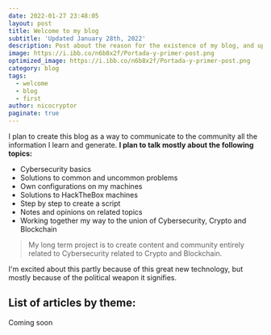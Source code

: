 ```yaml
---
date: 2022-01-27 23:48:05
layout: post
title: Welcome to my blog
subtitle: 'Updated January 28th, 2022'
description: Post about the reason for the existence of my blog, and updated every time there is a new post
image: https://i.ibb.co/n6b8x2f/Portada-y-primer-post.png
optimized_image: https://i.ibb.co/n6b8x2f/Portada-y-primer-post.png
category: blog
tags:
  - welcome
  - blog
  - first
author: nicocryptor
paginate: true
---
```


I plan to create this blog as a way to communicate to the community all the information I learn and generate. **I plan to talk mostly about the following topics:**

* Cybersecurity basics
* Solutions to common and uncommon problems 
* Own configurations on my machines
* Solutions to HackTheBox machines
* Step by step to create a script
* Notes and opinions on related topics
* Working together my way to the union of Cybersecurity, Crypto and Blockchain

> My long term project is to create content and community entirely related to Cybersecurity related to Crypto and Blockchain.

I'm excited about this partly because of this great new technology, but mostly because of the political weapon it signifies.

<!--page-->

## List of articles by theme:

Coming soon

<!--page-->

